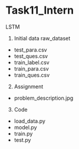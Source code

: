 # Task11_Intern
LSTM 

1. Initial data
raw_dataset
  - test_para.csv
  - test_ques.csv
  - train_label.csv
  - train_para.csv
  - train_ques.csv

2. Assignment
- problem_description.jpg

3. Code
- load_data.py
- model.py
- train.py
- test.py
